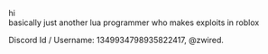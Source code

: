 hi  
basically just another lua programmer who makes exploits in roblox  

Discord Id / Username: 1349934798935822417, @zwired.